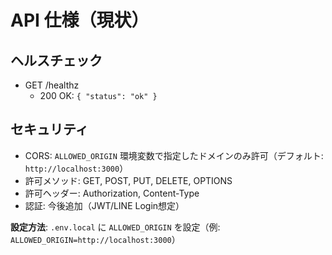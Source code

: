 # API 仕様（現状）

## ヘルスチェック
- GET /healthz
  - 200 OK: `{ "status": "ok" }`

## セキュリティ
- CORS: `ALLOWED_ORIGIN` 環境変数で指定したドメインのみ許可（デフォルト: `http://localhost:3000`）
- 許可メソッド: GET, POST, PUT, DELETE, OPTIONS
- 許可ヘッダー: Authorization, Content-Type
- 認証: 今後追加（JWT/LINE Login想定）

**設定方法**: `.env.local` に `ALLOWED_ORIGIN` を設定（例: `ALLOWED_ORIGIN=http://localhost:3000`）

